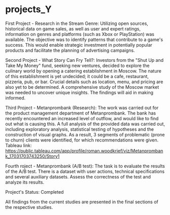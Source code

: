 # projects_Y

First Project - Research in the Stream Genre:
Utilizing open sources, historical data on game sales, as well as user and expert ratings, information on genres and platforms (such as Xbox or PlayStation) was available. The objective was to identify patterns that contribute to a game's success. This would enable strategic investment in potentially popular products and facilitate the planning of advertising campaigns.

Second Project - What Story Can Fry Tell?:
Investors from the "Shut Up and Take My Money" fund, seeking new ventures, decided to explore the culinary world by opening a catering establishment in Moscow. The nature of this establishment is yet undecided; it could be a cafe, restaurant, pizzeria, pub, or bar. Crucial details such as location, menu, and pricing are also yet to be determined. A comprehensive study of the Moscow market was needed to uncover unique insights. The findings will aid in making informed. 

Third Project - Metanprombank (Research): The work was carried out for the product management department of Metanprombank. The bank has recently encountered an increased level of outflow, and would like to find out what is causing this. A full analysis of the provided data was carried out, including exploratory analysis, statistical testing of hypotheses and the construction of visual graphs. As a result, 3 segments of problematic (prone to churn) clients were identified, for which recommendations were given. Tableau link: https://public.tableau.com/app/profile/roman.woodkrief/viz/Metanprombank_17031703743250/Story1

Fourth roject - Metanprombank (A/B test): The task is to evaluate the results of the A/B test. There is a dataset with user actions, technical specifications and several auxiliary datasets.
Assess the correctness of the test and analyze its results.

Project's Status: Completed

All findings from the current studies are presented in the final sections of the respective studies.

